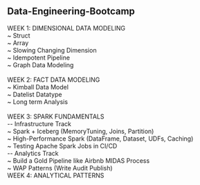 ## Data-Engineering-Bootcamp
WEEK 1: DIMENSIONAL DATA MODELING  
          ~ Struct  
          ~ Array  
          ~ Slowing Changing Dimension  
          ~ Idempotent Pipeline  
          ~ Graph Data Modeling  <br><br>
WEEK 2: FACT DATA MODELING  
          ~ Kimball Data Model  
          ~ Datelist Datatype  
          ~ Long term Analysis  <br>  
WEEK 3: SPARK FUNDAMENTALS   
          -- Infrastructure Track  
          ~ Spark + Iceberg (MemoryTuning, Joins, Partition)    
          ~ High-Performance Spark (DataFrame, Dataset, UDFs, Caching)    
          ~ Testing Apache Spark Jobs in CI/CD   
          -- Analytics Track   
          ~ Build a Gold Pipeline like Airbnb MIDAS Process  
          ~  WAP Patterns (Write Audit Publish)  <br> 
WEEK 4:  ANALYTICAL PATTERNS

